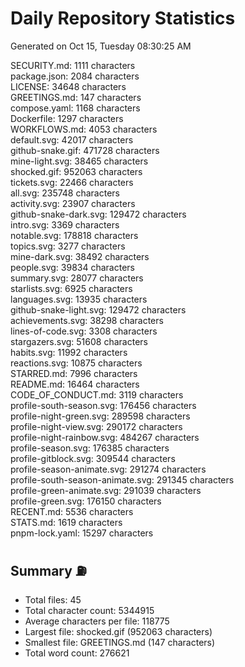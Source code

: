 # Daily Repository Statistics 
Generated on Oct 15, Tuesday 08:30:25 AM  

SECURITY.md: 1111 characters  
package.json: 2084 characters  
LICENSE: 34648 characters  
GREETINGS.md: 147 characters  
compose.yaml: 1168 characters  
Dockerfile: 1297 characters  
WORKFLOWS.md: 4053 characters  
default.svg: 42017 characters  
github-snake.gif: 471728 characters  
mine-light.svg: 38465 characters  
shocked.gif: 952063 characters  
tickets.svg: 22466 characters  
all.svg: 235748 characters  
activity.svg: 23907 characters  
github-snake-dark.svg: 129472 characters  
intro.svg: 3369 characters  
notable.svg: 178818 characters  
topics.svg: 3277 characters  
mine-dark.svg: 38492 characters  
people.svg: 39834 characters  
summary.svg: 28077 characters  
starlists.svg: 6925 characters  
languages.svg: 13935 characters  
github-snake-light.svg: 129472 characters  
achievements.svg: 38298 characters  
lines-of-code.svg: 3308 characters  
stargazers.svg: 51608 characters  
habits.svg: 11992 characters  
reactions.svg: 10875 characters  
STARRED.md: 7996 characters  
README.md: 16464 characters  
CODE_OF_CONDUCT.md: 3119 characters  
profile-south-season.svg: 176456 characters  
profile-night-green.svg: 289598 characters  
profile-night-view.svg: 290172 characters  
profile-night-rainbow.svg: 484267 characters  
profile-season.svg: 176385 characters  
profile-gitblock.svg: 309544 characters  
profile-season-animate.svg: 291274 characters  
profile-south-season-animate.svg: 291345 characters  
profile-green-animate.svg: 291039 characters  
profile-green.svg: 176150 characters  
RECENT.md: 5536 characters  
STATS.md: 1619 characters  
pnpm-lock.yaml: 15297 characters  

## Summary ⛽  
- Total files: 45  
- Total character count: 5344915  
- Average characters per file: 118775  
- Largest file: shocked.gif (952063 characters)  
- Smallest file: GREETINGS.md (147 characters)  
- Total word count: 276621  
